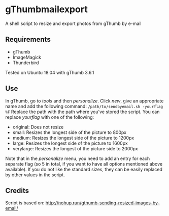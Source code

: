 # gThumbmailexport
A shell script to resize and export photos from gThumb by e-mail

## Requirements
* gThumb
* ImageMagick
* Thunderbird

Tested on Ubuntu 18.04 with gThumb 3.6.1

## Use
In gThumb, go to _tools_ and then _personalize_. Click _new_, give an appropriate name and add the following command:
`/path/to/sendbyemail.sh -yourflag %F`
Replace the path with the path where you've stored the script. You can replace _yourflag_ with one of the following:
* original: Does not resize
* small: Resizes the longest side of the picture to 800px
* medium: Resizes the longest side of the picture to 1200px
* large: Resizes the longest side of the picture to 1600px
* verylarge: Resizes the longest of the picture side to 2000px

Note that in the _personalize_ menu, you need to add an entry for each separate flag (so 5 in total, if you want to have all options mentioned above available). If you do not like the standard sizes, they can be easily replaced by other values in the script.


## Credits
Script is based on: http://nohup.run/gthumb-sending-resized-images-by-email/
